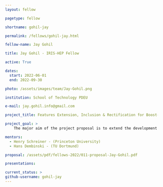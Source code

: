 ```yaml
---
layout: fellow

pagetype: fellow

shortname: gohil-jay

permalink: /fellows/gohil-jay.html

fellow-name: Jay Gohil

title: Jay Gohil - IRIS-HEP Fellow

active: True

dates:
  start: 2022-06-01
  end: 2022-09-30

photo: /assets/images/team/Jay-Gohil.png

institution: School of Technology PDEU

e-mail: jay.gohil.info@gmail.com

project_title: Features Extension, Inclusion & Rectification for Boost-Histogram

project_goal: >
    The major aim of the project proposal is to extend the development of boost-histogram tool through new features additions, core function changes, edge-case covers, bug fixes and more exhaustive documentation. This extension of the tool will result in making the tool better by improving performance, widening usability, easier readability (of documentation), covering of varied applications, and meticulous fine-tuning of functions.

mentors:
  - Henry Schreiner - (Princeton University)
  - Hans Dembinski - (TU Dortmund)

proposal: /assets/pdf/fellows-2022/011-proposal-Jay-Gohil.pdf

presentations:

current_status: >
github-username: gohil-jay
---
```

